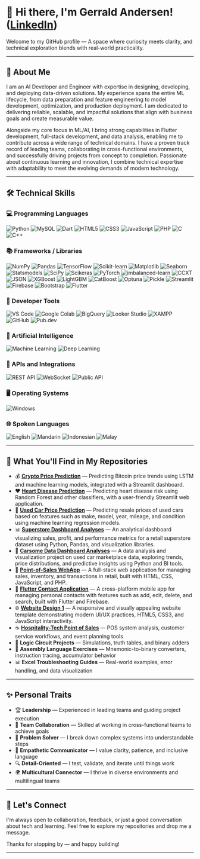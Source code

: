 # 👋 Hi there, I'm Gerrald Andersen! ([LinkedIn](https://www.linkedin.com/in/gerrald-andersen))

Welcome to my GitHub profile — A space where curiosity meets clarity, and technical exploration blends with real-world practicality.

---

## 🧠 About Me

I am an AI Developer and Engineer with expertise in designing, developing, and deploying data-driven solutions. My experience spans the entire ML lifecycle, from data preparation and feature engineering to model development, optimization, and production deployment. I am dedicated to delivering reliable, scalable, and impactful solutions that align with business goals and create measurable value.

Alongside my core focus in ML/AI, I bring strong capabilities in Flutter development, full-stack development, and data analysis, enabling me to contribute across a wide range of technical domains. I have a proven track record of leading teams, collaborating in cross-functional environments, and successfully driving projects from concept to completion. Passionate about continuous learning and innovation, I combine technical expertise with adaptability to meet the evolving demands of modern technology.

---

## 🛠️ Technical Skills

### 💻 Programming Languages  
![Python](https://img.shields.io/badge/Python-3776AB?style=for-the-badge&logo=python&logoColor=white) ![MySQL](https://img.shields.io/badge/MySQL-4479A1?style=for-the-badge&logo=mysql&logoColor=white) ![Dart](https://img.shields.io/badge/Dart-0175C2?style=for-the-badge&logo=dart&logoColor=white) ![HTML5](https://img.shields.io/badge/HTML5-E34F26?style=for-the-badge&logo=html5&logoColor=white) ![CSS3](https://img.shields.io/badge/CSS3-1572B6?style=for-the-badge&logo=css3&logoColor=white) ![JavaScript](https://img.shields.io/badge/JavaScript-F7DF1E?style=for-the-badge&logo=javascript&logoColor=black) ![PHP](https://img.shields.io/badge/PHP-777BB4?style=for-the-badge&logo=php&logoColor=white) ![C](https://img.shields.io/badge/C-00599C?style=for-the-badge&logo=c&logoColor=white) ![C++](https://img.shields.io/badge/C++-00599C?style=for-the-badge&logo=c%2B%2B&logoColor=white)

### 📚 Frameworks / Libraries  
![NumPy](https://img.shields.io/badge/NumPy-013243?style=for-the-badge&logo=numpy&logoColor=white) ![Pandas](https://img.shields.io/badge/Pandas-150458?style=for-the-badge&logo=pandas&logoColor=white) ![TensorFlow](https://img.shields.io/badge/TensorFlow-FF6F00?style=for-the-badge&logo=tensorflow&logoColor=white) ![Scikit-learn](https://img.shields.io/badge/scikit--learn-F7931E?style=for-the-badge&logo=scikit-learn&logoColor=white) ![Matplotlib](https://img.shields.io/badge/Matplotlib-11557C?style=for-the-badge&logo=matplotlib&logoColor=white) ![Seaborn](https://img.shields.io/badge/Seaborn-2E4053?style=for-the-badge) ![Statsmodels](https://img.shields.io/badge/Statsmodels-1E8449?style=for-the-badge) ![SciPy](https://img.shields.io/badge/SciPy-8CAAE6?style=for-the-badge&logo=scipy&logoColor=white) ![Scikeras](https://img.shields.io/badge/Scikeras-FF5733?style=for-the-badge) ![PyTorch](https://img.shields.io/badge/PyTorch-EE4C2C?style=for-the-badge&logo=pytorch&logoColor=white) ![imbalanced-learn](https://img.shields.io/badge/Imbalanced--learn-6C3483?style=for-the-badge) ![CCXT](https://img.shields.io/badge/CCXT-34495E?style=for-the-badge) ![JSON](https://img.shields.io/badge/JSON-000000?style=for-the-badge&logo=json&logoColor=white) ![XGBoost](https://img.shields.io/badge/XGBoost-1A73E8?style=for-the-badge) ![LightGBM](https://img.shields.io/badge/LightGBM-27AE60?style=for-the-badge) ![CatBoost](https://img.shields.io/badge/CatBoost-F39C12?style=for-the-badge) ![Optuna](https://img.shields.io/badge/Optuna-5DADE2?style=for-the-badge) ![Pickle](https://img.shields.io/badge/Pickle-7D3C98?style=for-the-badge) ![Streamlit](https://img.shields.io/badge/Streamlit-FF4B4B?style=for-the-badge&logo=streamlit&logoColor=white) ![Firebase](https://img.shields.io/badge/Firebase-FFCA28?style=for-the-badge&logo=firebase&logoColor=black) ![Bootstrap](https://img.shields.io/badge/Bootstrap-7952B3?style=for-the-badge&logo=bootstrap&logoColor=white) ![Flutter](https://img.shields.io/badge/Flutter-02569B?style=for-the-badge&logo=flutter&logoColor=white)

### 🧰 Developer Tools  
![VS Code](https://img.shields.io/badge/VS%20Code-007ACC?style=for-the-badge&logo=visual-studio-code&logoColor=white) ![Google Colab](https://img.shields.io/badge/Google%20Colab-F9AB00?style=for-the-badge&logo=google-colab&logoColor=black) ![BigQuery](https://img.shields.io/badge/BigQuery-4285F4?style=for-the-badge&logo=google-cloud&logoColor=white) ![Looker Studio](https://img.shields.io/badge/Looker%20Studio-0E76A8?style=for-the-badge) ![XAMPP](https://img.shields.io/badge/XAMPP-FB7A24?style=for-the-badge&logo=xampp&logoColor=white) ![GitHub](https://img.shields.io/badge/GitHub-181717?style=for-the-badge&logo=github&logoColor=white) ![Pub.dev](https://img.shields.io/badge/Pub.dev-0175C2?style=for-the-badge)

### 🤖 Artificial Intelligence  
![Machine Learning](https://img.shields.io/badge/Machine%20Learning-0A66C2?style=for-the-badge) ![Deep Learning](https://img.shields.io/badge/Deep%20Learning-8E44AD?style=for-the-badge)

### 🔌 APIs and Integrations  
![REST API](https://img.shields.io/badge/REST%20API-4CAF50?style=for-the-badge) ![WebSocket](https://img.shields.io/badge/WebSocket-FF9800?style=for-the-badge) ![Public API](https://img.shields.io/badge/Public%20API-2196F3?style=for-the-badge)

### 🖥️ Operating Systems  
![Windows](https://img.shields.io/badge/Windows-0078D6?style=for-the-badge&logo=windows&logoColor=white)

### 🌐 Spoken Languages  
![English](https://img.shields.io/badge/English-007ACC?style=for-the-badge) ![Mandarin](https://img.shields.io/badge/Mandarin-F44336?style=for-the-badge) ![Indonesian](https://img.shields.io/badge/Indonesian-4CAF50?style=for-the-badge) ![Malay](https://img.shields.io/badge/Malay-FF9800?style=for-the-badge)

---

## 📁 What You'll Find in My Repositories

- 💰 [**Crypto Price Prediction**](https://github.com/Gerrald-Andersen/Crypto-Price-Prediction) — Predicting Bitcoin price trends using LSTM and machine learning models, integrated with a Streamlit dashboard.  
- ❤️ [**Heart Disease Prediction**](https://github.com/Gerrald-Andersen/Heart-Disease-Prediction) — Predicting heart disease risk using Random Forest and other classifiers, with a user-friendly Streamlit web application.  
- 🚗 [**Used Car Price Prediction**](https://github.com/Gerrald-Andersen/Used-Car-Price-Prediction) — Predicting resale prices of used cars based on features such as make, model, year, mileage, and condition using machine learning regression models.
- 📊 [**Superstore Dashboard Analyses**](https://github.com/Gerrald-Andersen/Superstore-Dashboard-Analyses) — An analytical dashboard visualizing sales, profit, and performance metrics for a retail superstore dataset using Python, Pandas, and visualization libraries.  
- 🧮 [**Carsome Data Dashboard Analyses**](https://github.com/Gerrald-Andersen/Carsome-Data-Dashboard-Analyses) — A data analysis and visualization project on used car marketplace data, exploring trends, price distributions, and predictive insights using Python and BI tools.
- 🛒 [**Point-of-Sales WebApp**](https://github.com/Gerrald-Andersen/Point-of-Sales) — A full-stack web application for managing sales, inventory, and transactions in retail, built with HTML, CSS, JavaScript, and PHP.
- 📱 [**Flutter Contact Application**](https://github.com/Gerrald-Andersen/Flutter-Contact-Application) — A cross-platform mobile app for managing personal contacts with features such as add, edit, delete, and search, built with Flutter and Firebase.
- 🌐 [**Website Design 1**](https://github.com/Gerrald-Andersen/Website-Design-1) — A responsive and visually appealing website template demonstrating modern UI/UX practices, HTML5, CSS3, and JavaScript interactivity.      
- ☕ [**Hospitality-Tech Point of Sales**](https://github.com/Gerrald-Andersen/Point-of-Sales) — POS system analysis, customer service workflows, and event planning tools
- 🔬 **Logic Circuit Projects** — Simulations, truth tables, and binary adders
- 🧮 **Assembly Language Exercises** — Mnemonic-to-binary converters, instruction tracing, accumulator behavior
- 📊 **Excel Troubleshooting Guides** — Real-world examples, error handling, and data visualization

---

## ✨ Personal Traits

- 🏆 **Leadership** — Experienced in leading teams and guiding project execution  
- 🤝 **Team Collaboration** — Skilled at working in cross-functional teams to achieve goals  
- 🧩 **Problem Solver** — I break down complex systems into understandable steps
- 💬 **Empathetic Communicator** — I value clarity, patience, and inclusive language
- 🔍 **Detail-Oriented** — I test, validate, and iterate until things work
- 🌍 **Multicultural Connector** — I thrive in diverse environments and multilingual teams

---

## 🤝 Let's Connect

I'm always open to collaboration, feedback, or just a good conversation about tech and learning. Feel free to explore my repositories and drop me a message.

Thanks for stopping by — and happy building!

---
